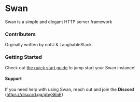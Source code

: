 # Swan
Swan is a simple and elegant HTTP server framework

### Contributers
Orginally written by notU & LaughableStack.

### Getting Started
Check out [the quick start guide](/docs/QUICKSTART.md) to jump start your Swan instance!

#### Support
If you need help with using Swan, reach out and join the **Discord** (https://discord.gg/gbyS6nE)
